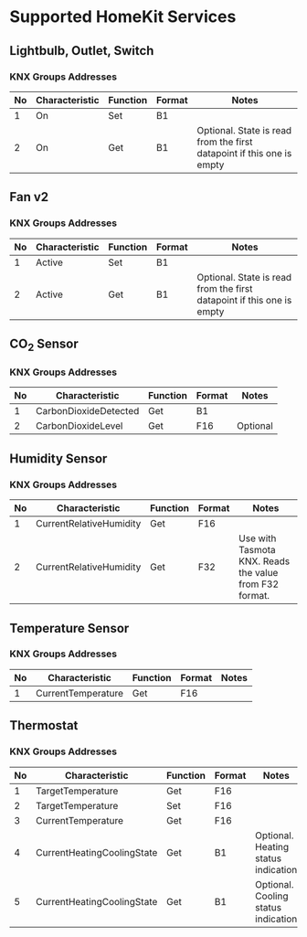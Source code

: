 # Supported HomeKit Services

## Lightbulb, Outlet, Switch

### KNX Groups Addresses
|No|Characteristic|Function|Format|Notes|
|--|--------------|--------|------|-----|
|1 |On|Set|B1||
|2 |On|Get|B1|Optional. State is read from the first datapoint if this one is empty|


## Fan v2

### KNX Groups Addresses
|No|Characteristic|Function|Format|Notes|
|--|--------------|--------|------|-----|
|1 |Active|Set|B1||
|2 |Active|Get|B1|Optional. State is read from the first datapoint if this one is empty|


## CO<sub>2</sub> Sensor

### KNX Groups Addresses
|No|Characteristic|Function|Format|Notes|
|--|--------------|--------|------|-----|
|1 |CarbonDioxideDetected|Get|B1||
|2 |CarbonDioxideLevel|Get|F16|Optional|


## Humidity Sensor

### KNX Groups Addresses
|No|Characteristic|Function|Format|Notes|
|--|--------------|--------|------|-----|
|1 |CurrentRelativeHumidity|Get|F16||
|2 |CurrentRelativeHumidity|Get|F32|Use with Tasmota KNX. Reads the value from F32 format.|


## Temperature Sensor

### KNX Groups Addresses
|No|Characteristic|Function|Format|Notes|
|--|--------------|--------|------|-----|
|1 |CurrentTemperature|Get|F16||


## Thermostat

### KNX Groups Addresses
|No|Characteristic|Function|Format|Notes|
|--|--------------|--------|------|-----|
|1 |TargetTemperature|Get|F16||
|2 |TargetTemperature|Set|F16||
|3 |CurrentTemperature|Get|F16||
|4 |CurrentHeatingCoolingState|Get|B1|Optional. Heating status indication|
|5 |CurrentHeatingCoolingState|Get|B1|Optional. Cooling status indication|
